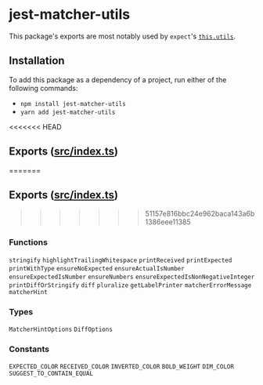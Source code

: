 # jest-matcher-utils

This package's exports are most notably used by `expect`'s [`this.utils`](https://jestjs.io/docs/expect#thisutils).

## Installation

To add this package as a dependency of a project, run either of the following commands:

- `npm install jest-matcher-utils`
- `yarn add jest-matcher-utils`

<<<<<<< HEAD
## Exports ([src/index.ts](https://github.com/facebook/jest/blob/HEAD/packages/jest-matcher-utils/src/index.ts))
=======
## Exports ([src/index.ts](https://github.com/jestjs/jest/blob/HEAD/packages/jest-matcher-utils/src/index.ts))
>>>>>>> 51157e816bbc24e962baca143a6b1386eee11385

### Functions

`stringify` `highlightTrailingWhitespace` `printReceived` `printExpected` `printWithType` `ensureNoExpected` `ensureActualIsNumber` `ensureExpectedIsNumber` `ensureNumbers` `ensureExpectedIsNonNegativeInteger` `printDiffOrStringify` `diff` `pluralize` `getLabelPrinter` `matcherErrorMessage` `matcherHint`

### Types

`MatcherHintOptions` `DiffOptions`

### Constants

`EXPECTED_COLOR` `RECEIVED_COLOR` `INVERTED_COLOR` `BOLD_WEIGHT` `DIM_COLOR` `SUGGEST_TO_CONTAIN_EQUAL`
